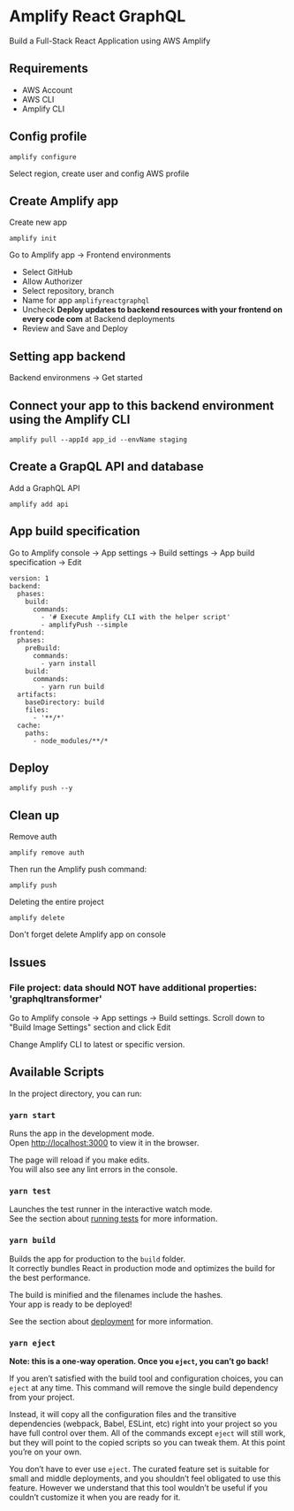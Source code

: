 # Amplify React GraphQL
Build a Full-Stack React Application using AWS Amplify

## Requirements
- AWS Account
- AWS CLI
- Amplify CLI

## Config profile
```
amplify configure
```
Select region, create user and config AWS profile

## Create Amplify app
Create new app
```
amplify init
```

Go to Amplify app -> Frontend environments

- Select GitHub
- Allow Authorizer
- Select repository, branch
- Name for app `amplifyreactgraphql`
- Uncheck **Deploy updates to backend resources with your frontend on every code com** at Backend deployments
- Review and Save and Deploy

## Setting app backend
Backend environmens -> Get started

## Connect your app to this backend environment using the Amplify CLI
```
amplify pull --appId app_id --envName staging
```

## Create a GrapQL API and database

Add a GraphQL API

```
amplify add api
```

## App build specification
Go to Amplify console -> App settings -> Build settings -> App build specification -> Edit
```
version: 1
backend:
  phases:
    build:
      commands:
        - '# Execute Amplify CLI with the helper script'
        - amplifyPush --simple
frontend:
  phases:
    preBuild:
      commands:
        - yarn install
    build:
      commands:
        - yarn run build
  artifacts:
    baseDirectory: build
    files:
      - '**/*'
  cache:
    paths:
      - node_modules/**/*
```

## Deploy 
```
amplify push --y
```

## Clean up
Remove auth

```
amplify remove auth
```

Then run the Amplify push command:

```
amplify push
```

Deleting the entire project

```
amplify delete
```

Don't forget delete Amplify app on console

## Issues
### File project: data should NOT have additional properties: 'graphqltransformer'
Go to Amplify console -> App settings -> Build settings. Scroll down to "Build Image Settings" section and click Edit

Change Amplify CLI to latest or specific version.

## Available Scripts

In the project directory, you can run:

### `yarn start`

Runs the app in the development mode.\
Open [http://localhost:3000](http://localhost:3000) to view it in the browser.

The page will reload if you make edits.\
You will also see any lint errors in the console.

### `yarn test`

Launches the test runner in the interactive watch mode.\
See the section about [running tests](https://facebook.github.io/create-react-app/docs/running-tests) for more information.

### `yarn build`

Builds the app for production to the `build` folder.\
It correctly bundles React in production mode and optimizes the build for the best performance.

The build is minified and the filenames include the hashes.\
Your app is ready to be deployed!

See the section about [deployment](https://facebook.github.io/create-react-app/docs/deployment) for more information.

### `yarn eject`

**Note: this is a one-way operation. Once you `eject`, you can’t go back!**

If you aren’t satisfied with the build tool and configuration choices, you can `eject` at any time. This command will remove the single build dependency from your project.

Instead, it will copy all the configuration files and the transitive dependencies (webpack, Babel, ESLint, etc) right into your project so you have full control over them. All of the commands except `eject` will still work, but they will point to the copied scripts so you can tweak them. At this point you’re on your own.

You don’t have to ever use `eject`. The curated feature set is suitable for small and middle deployments, and you shouldn’t feel obligated to use this feature. However we understand that this tool wouldn’t be useful if you couldn’t customize it when you are ready for it.

